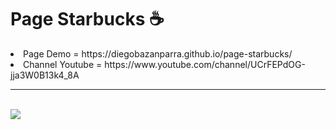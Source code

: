 # Page Starbucks ☕️
<li>Page Demo = https://diegobazanparra.github.io/page-starbucks/ <br></li>
<li color="red">Channel Youtube = https://www.youtube.com/channel/UCrFEPdOG-jja3W0B13k4_8A<br></li>
<hr>
<br>
<img src="https://i.imgur.com/7x8ShCT.gif">
